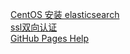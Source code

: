[CentOS 安装 elasticsearch](https://vencc.github.io/docs/elasticsearch)  
[ssl双向认证](https://vencc.github.io/docs/ssl)  
[GitHub Pages Help](https://vencc.github.io/docs/help)  
